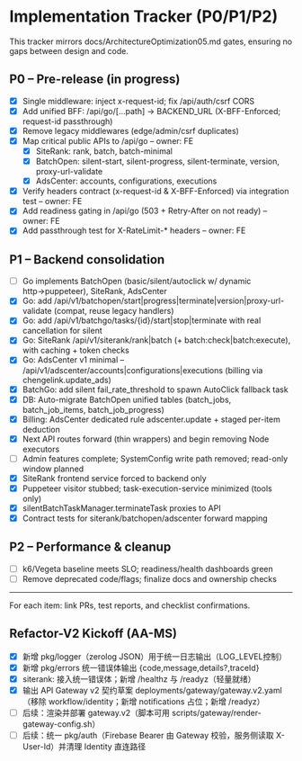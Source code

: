 # Implementation Tracker (P0/P1/P2)

This tracker mirrors docs/ArchitectureOptimization05.md gates, ensuring no gaps between design and code.

## P0 – Pre-release (in progress)
- [x] Single middleware: inject x-request-id; fix /api/auth/csrf CORS
- [x] Add unified BFF: /api/go/[...path] → BACKEND_URL (X-BFF-Enforced; request-id passthrough)
- [x] Remove legacy middlewares (edge/admin/csrf duplicates)
- [x] Map critical public APIs to /api/go – owner: FE
  - [x] SiteRank: rank, batch, batch-minimal
  - [x] BatchOpen: silent-start, silent-progress, silent-terminate, version, proxy-url-validate
  - [x] AdsCenter: accounts, configurations, executions
- [x] Verify headers contract (x-request-id & X-BFF-Enforced) via integration test – owner: FE
- [x] Add readiness gating in /api/go (503 + Retry-After on not ready) – owner: FE
- [x] Add passthrough test for X-RateLimit-* headers – owner: FE

## P1 – Backend consolidation
- [ ] Go implements BatchOpen (basic/silent/autoclick w/ dynamic http→puppeteer), SiteRank, AdsCenter
- [x] Go: add /api/v1/batchopen/start|progress|terminate|version|proxy-url-validate (compat, reuse legacy handlers)
- [x] Go: add /api/v1/batchgo/tasks/{id}/start|stop|terminate with real cancellation for silent
- [x] Go: SiteRank /api/v1/siterank/rank|batch (+ batch:check|batch:execute), with caching + token checks
- [x] Go: AdsCenter v1 minimal – /api/v1/adscenter/accounts|configurations|executions (billing via chengelink.update_ads)
- [x] BatchGo: add silent fail_rate_threshold to spawn AutoClick fallback task
- [x] DB: Auto-migrate BatchOpen unified tables (batch_jobs, batch_job_items, batch_job_progress)
- [x] Billing: AdsCenter dedicated rule adscenter.update + staged per-item deduction
- [x] Next API routes forward (thin wrappers) and begin removing Node executors
- [ ] Admin features complete; SystemConfig write path removed; read-only window planned
- [x] SiteRank frontend service forced to backend only
- [x] Puppeteer visitor stubbed; task-execution-service minimized (tools only)
- [x] silentBatchTaskManager.terminateTask proxies to API
- [x] Contract tests for siterank/batchopen/adscenter forward mapping

## P2 – Performance & cleanup
- [ ] k6/Vegeta baseline meets SLO; readiness/health dashboards green
- [ ] Remove deprecated code/flags; finalize docs and ownership checks

---
For each item: link PRs, test reports, and checklist confirmations.

## Refactor-V2 Kickoff (AA-MS)
- [x] 新增 pkg/logger（zerolog JSON）用于统一日志输出（LOG_LEVEL控制）
- [x] 新增 pkg/errors 统一错误体输出 {code,message,details?,traceId}
- [x] siterank: 接入统一错误体；新增 /healthz 与 /readyz（轻量就绪）
- [x] 输出 API Gateway v2 契约草案 deployments/gateway/gateway.v2.yaml（移除 workflow/identity；新增 notifications 占位；新增 /readyz）
- [ ] 后续：渲染并部署 gateway.v2（脚本可用 scripts/gateway/render-gateway-config.sh）
- [ ] 后续：统一 pkg/auth（Firebase Bearer 由 Gateway 校验，服务侧读取 X-User-Id）并清理 Identity 直连路径
